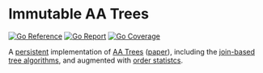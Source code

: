 # Immutable AA Trees

[![Go Reference](https://pkg.go.dev/badge/image)](https://pkg.go.dev/github.com/ncruces/aa)
[![Go Report](https://goreportcard.com/badge/github.com/ncruces/aa)](https://goreportcard.com/report/github.com/ncruces/aa)
[![Go Coverage](https://github.com/ncruces/aa/wiki/coverage.svg)](https://raw.githack.com/wiki/ncruces/aa/coverage.html)

A [persistent](https://en.wikipedia.org/wiki/Persistent_data_structure) implementation of
[AA Trees](https://en.wikipedia.org/wiki/AA_tree)
([paper](https://user.it.uu.se/~arnea/ps/simp.pdf)),
including the [join-based tree algorithms](https://en.wikipedia.org/wiki/Join-based_tree_algorithms),
and augmented with [order statistcs](https://en.wikipedia.org/wiki/Order_statistic_tree).